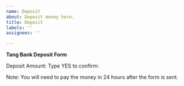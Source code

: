 ```yaml
---
name: Deposit
about: Deposit money here.
title: Deposit
labels: ''
assignees: ''

---
```


**Tang Bank Deposit Form**

Deposit Amount: 
Type YES to confirm: 

Note: You will need to pay the money in 24 hours after the form is sent.
